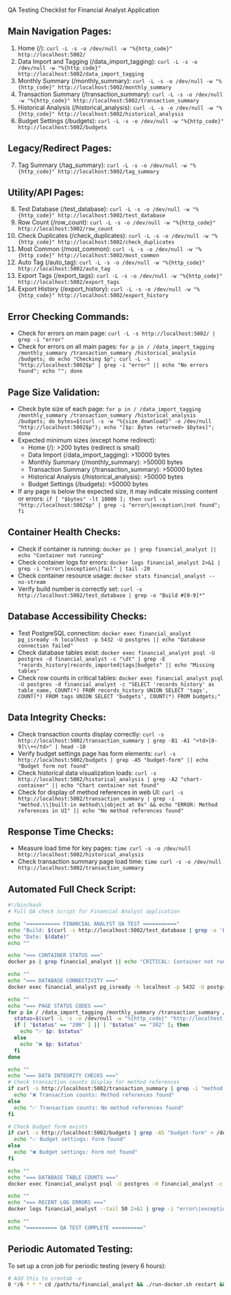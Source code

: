QA Testing Checklist for Financial Analyst Application

## Main Navigation Pages:
1. Home (/): `curl -L -s -o /dev/null -w "%{http_code}" http://localhost:5002/`
2. Data Import and Tagging (/data_import_tagging): `curl -L -s -o /dev/null -w "%{http_code}" http://localhost:5002/data_import_tagging`
3. Monthly Summary (/monthly_summary): `curl -L -s -o /dev/null -w "%{http_code}" http://localhost:5002/monthly_summary`
4. Transaction Summary (/transaction_summary): `curl -L -s -o /dev/null -w "%{http_code}" http://localhost:5002/transaction_summary`
5. Historical Analysis (/historical_analysis): `curl -L -s -o /dev/null -w "%{http_code}" http://localhost:5002/historical_analysis`
6. Budget Settings (/budgets): `curl -L -s -o /dev/null -w "%{http_code}" http://localhost:5002/budgets`

## Legacy/Redirect Pages:
7. Tag Summary (/tag_summary): `curl -L -s -o /dev/null -w "%{http_code}" http://localhost:5002/tag_summary`

## Utility/API Pages:
8. Test Database (/test_database): `curl -L -s -o /dev/null -w "%{http_code}" http://localhost:5002/test_database`
9. Row Count (/row_count): `curl -L -s -o /dev/null -w "%{http_code}" http://localhost:5002/row_count`
10. Check Duplicates (/check_duplicates): `curl -L -s -o /dev/null -w "%{http_code}" http://localhost:5002/check_duplicates`
11. Most Common (/most_common): `curl -L -s -o /dev/null -w "%{http_code}" http://localhost:5002/most_common`
12. Auto Tag (/auto_tag): `curl -L -s -o /dev/null -w "%{http_code}" http://localhost:5002/auto_tag`
13. Export Tags (/export_tags): `curl -L -s -o /dev/null -w "%{http_code}" http://localhost:5002/export_tags`
14. Export History (/export_history): `curl -L -s -o /dev/null -w "%{http_code}" http://localhost:5002/export_history`

## Error Checking Commands:
- Check for errors on main page: `curl -L -s http://localhost:5002/ | grep -i "error"`
- Check for errors on all main pages: `for p in / /data_import_tagging /monthly_summary /transaction_summary /historical_analysis /budgets; do echo "Checking $p"; curl -L -s "http://localhost:5002$p" | grep -i "error" || echo "No errors found"; echo ""; done`

## Page Size Validation:
- Check byte size of each page: `for p in / /data_import_tagging /monthly_summary /transaction_summary /historical_analysis /budgets; do bytes=$(curl -s -w "%{size_download}" -o /dev/null "http://localhost:5002$p"); echo "[$p: Bytes returned> $bytes]"; done`
- Expected minimum sizes (except home redirect):
  - Home (/): >200 bytes (redirect is small)
  - Data Import (/data_import_tagging): >10000 bytes
  - Monthly Summary (/monthly_summary): >50000 bytes 
  - Transaction Summary (/transaction_summary): >50000 bytes
  - Historical Analysis (/historical_analysis): >50000 bytes
  - Budget Settings (/budgets): >50000 bytes
- If any page is below the expected size, it may indicate missing content or errors: `if [ "$bytes" -lt 10000 ]; then curl -s "http://localhost:5002$p" | grep -i "error\|exception\|not found"; fi`

## Container Health Checks:
- Check if container is running: `docker ps | grep financial_analyst || echo "Container not running"`
- Check container logs for errors: `docker logs financial_analyst 2>&1 | grep -i "error\|exception\|fail" | tail -20`
- Check container resource usage: `docker stats financial_analyst --no-stream`
- Verify build number is correctly set: `curl -s http://localhost:5002/test_database | grep -o "Build #[0-9]*"`

## Database Accessibility Checks:
- Test PostgreSQL connection: `docker exec financial_analyst pg_isready -h localhost -p 5432 -U postgres || echo "Database connection failed"`
- Check database tables exist: `docker exec financial_analyst psql -U postgres -d financial_analyst -c "\dt" | grep -E "records_history|records_imported|tags|budgets" || echo "Missing tables"`
- Check row counts in critical tables: `docker exec financial_analyst psql -U postgres -d financial_analyst -c "SELECT 'records_history' as table_name, COUNT(*) FROM records_history UNION SELECT 'tags', COUNT(*) FROM tags UNION SELECT 'budgets', COUNT(*) FROM budgets;"`

## Data Integrity Checks:
- Check transaction counts display correctly: `curl -s http://localhost:5002/transaction_summary | grep -B1 -A1 "<td>[0-9]\\+</td>" | head -10`
- Verify budget settings page has form elements: `curl -s http://localhost:5002/budgets | grep -A5 "budget-form" || echo "Budget form not found"`
- Check historical data visualization loads: `curl -s http://localhost:5002/historical_analysis | grep -A2 "chart-container" || echo "Chart container not found"`
- Check for display of method references in web UI: `curl -s http://localhost:5002/transaction_summary | grep -i "method.\\|built-in method\\|object at 0x" && echo "ERROR: Method references in UI" || echo "No method references found"`

## Response Time Checks:
- Measure load time for key pages: `time curl -s -o /dev/null http://localhost:5002/historical_analysis`
- Check transaction summary page load time: `time curl -s -o /dev/null http://localhost:5002/transaction_summary`

## Automated Full Check Script:
```bash
#!/bin/bash
# Full QA check script for Financial Analyst application

echo "=========== FINANCIAL ANALYST QA TEST ==========="
echo "Build: $(curl -s http://localhost:5002/test_database | grep -o 'Build #[0-9]*')"
echo "Date: $(date)"
echo ""

echo "=== CONTAINER STATUS ==="
docker ps | grep financial_analyst || echo "CRITICAL: Container not running"

echo ""
echo "=== DATABASE CONNECTIVITY ==="
docker exec financial_analyst pg_isready -h localhost -p 5432 -U postgres || echo "CRITICAL: Database connection failed"

echo ""
echo "=== PAGE STATUS CODES ==="
for p in / /data_import_tagging /monthly_summary /transaction_summary /historical_analysis /budgets; do
  status=$(curl -L -s -o /dev/null -w "%{http_code}" "http://localhost:5002$p")
  if [ "$status" == "200" ] || [ "$status" == "302" ]; then
    echo "✅ $p: $status"
  else
    echo "❌ $p: $status"
  fi
done

echo ""
echo "=== DATA INTEGRITY CHECKS ==="
# Check transaction counts display for method references
if curl -s http://localhost:5002/transaction_summary | grep -i "method.\\|built-in method\\|object at 0x" > /dev/null; then
  echo "❌ Transaction counts: Method references found"
else
  echo "✅ Transaction counts: No method references found"
fi

# Check budget form exists
if curl -s http://localhost:5002/budgets | grep -A5 "budget-form" > /dev/null; then
  echo "✅ Budget settings: Form found"
else
  echo "❌ Budget settings: Form not found"
fi

echo ""
echo "=== DATABASE TABLE COUNTS ==="
docker exec financial_analyst psql -U postgres -d financial_analyst -c "SELECT 'records_history' as table_name, COUNT(*) FROM records_history UNION SELECT 'tags', COUNT(*) FROM tags UNION SELECT 'budgets', COUNT(*) FROM budgets;"

echo ""
echo "=== RECENT LOG ERRORS ==="
docker logs financial_analyst --tail 50 2>&1 | grep -i "error\|exception\|fail" | tail -5

echo ""
echo "========== QA TEST COMPLETE =========="
```

## Periodic Automated Testing:
To set up a cron job for periodic testing (every 6 hours):
```bash
# Add this to crontab -e
0 */6 * * * cd /path/to/financial_analyst && ./run-docker.sh restart && sleep 30 && /path/to/qa_test.sh > /path/to/qa_results.log 2>&1
```
